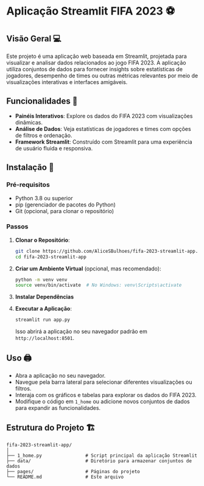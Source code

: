 # Aplicação Streamlit FIFA 2023 ⚽

## Visão Geral 💻
Este projeto é uma aplicação web baseada em Streamlit, projetada para visualizar e analisar dados relacionados ao jogo FIFA 2023. A aplicação utiliza conjuntos de dados para fornecer insights sobre estatísticas de jogadores, desempenho de times ou outras métricas relevantes por meio de visualizações interativas e interfaces amigáveis.

## Funcionalidades 🧰
- **Painéis Interativos**: Explore os dados do FIFA 2023 com visualizações dinâmicas.
- **Análise de Dados**: Veja estatísticas de jogadores e times com opções de filtros e ordenação.
- **Framework Streamlit**: Construído com Streamlit para uma experiência de usuário fluida e responsiva.

## Instalação 📁

### Pré-requisitos
- Python 3.8 ou superior
- pip (gerenciador de pacotes do Python)
- Git (opcional, para clonar o repositório)

### Passos
1. **Clonar o Repositório**:
   ```bash
   git clone https://github.com/AliceSBulhoes/fifa-2023-streamlit-app.git
   cd fifa-2023-streamlit-app
   ```

2. **Criar um Ambiente Virtual** (opcional, mas recomendado):
   ```bash
   python -m venv venv
   source venv/bin/activate  # No Windows: venv\Scripts\activate
   ```

3. **Instalar Dependências**

4. **Executar a Aplicação**:
   ```bash
   streamlit run app.py
   ```

   Isso abrirá a aplicação no seu navegador padrão em `http://localhost:8501`.

## Uso 🖨️
- Abra a aplicação no seu navegador.
- Navegue pela barra lateral para selecionar diferentes visualizações ou filtros.
- Interaja com os gráficos e tabelas para explorar os dados do FIFA 2023.
- Modifique o código em `1_home` ou adicione novos conjuntos de dados para expandir as funcionalidades.

## Estrutura do Projeto 🏗️
```
fifa-2023-streamlit-app/
│
├── 1_home.py                # Script principal da aplicação Streamlit
├── data/                    # Diretório para armazenar conjuntos de dados
├── pages/                   # Páginas do projeto
└── README.md                # Este arquivo
```
